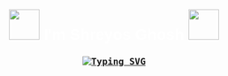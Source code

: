 <h1 style="text-align:center;font-family:Helvetica; color: white; " align="center">
  <img src="https://i.giphy.com/media/hmx3dKMtEHVEJEhGXL/giphy.webp" width="55" height="55" frameBorder="0">
  I'm Shreyos Ghosh
  <img src="https://i.giphy.com/media/tJ8BAfobT0piXEwdW1/giphy.webp" width="55" height="55" frameBorder="0">
</h1>


<h3 style="text-align: center; color:#0400ff;font-family:monospace; "align="center">
<span class="auto-type"></span>
 
[![Typing SVG](https://readme-typing-svg.herokuapp.com?center=true&vCenter=true&lines=Aspiring+Developer;UG+at+JIS+UNIVERSITY;Content+Creater;Beginner+at+SFML)](https://git.io/typing-svg)
</h3>

        
        
        
<!-- <script>
var typed= new Typed(".auto-type",{
 strings:["Aspiring Developer","UG at JIS UNIVERSITY","Content Creater","Beginner at SFML"],
typeSpeed: 80,
backSpeed: 60,
loop: true
})

</script> -->
